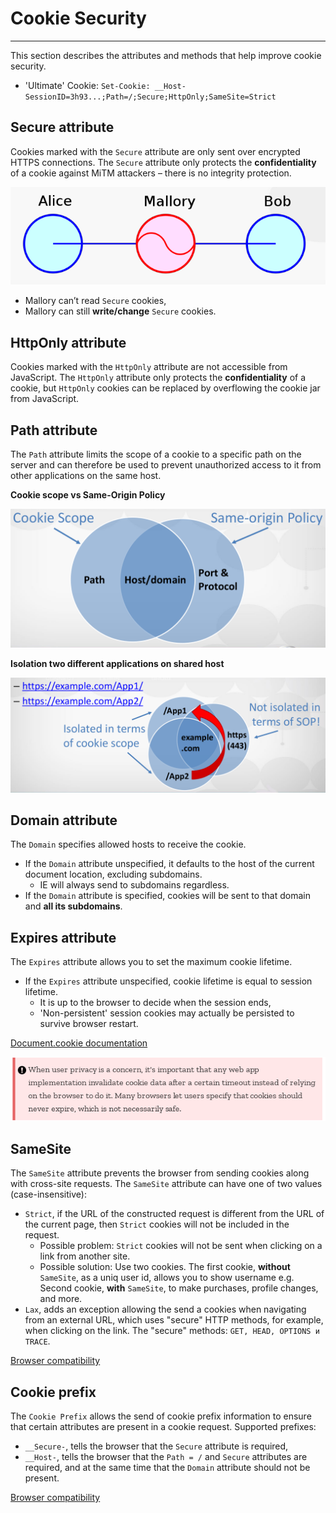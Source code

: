 # Cookie Security
---

This section describes the attributes and methods that help improve cookie security.

- 'Ultimate' Cookie: `Set-Cookie: __Host-SessionID=3h93...;Path=/;Secure;HttpOnly;SameSite=Strict`

## Secure attribute

Cookies marked with the `Secure` attribute are only sent over encrypted HTTPS connections. The `Secure` attribute only
 protects the **confidentiality** of a cookie against MiTM attackers – there is no integrity protection.

![mitm-attack](/img/defence/web/cookie-security/mitm-attack.png)

- Mallory can’t read `Secure` cookies,
- Mallory can still **write/change** `Secure` cookies.

## HttpOnly attribute

Cookies marked with the `HttpOnly` attribute are not accessible from JavaScript. The `HttpOnly` attribute only protects
 the **confidentiality** of a cookie, but `HttpOnly` cookies can be replaced by overflowing the cookie jar from JavaScript.

## Path attribute

The `Path` attribute limits the scope of a cookie to a specific path on the server and can therefore be used to prevent
 unauthorized access to it from other applications on the same host.

**Cookie scope vs Same-Origin Policy**

![cooke-scope](/img/defence/web/cookie-security/scope-sop-cookie.png)

**Isolation two different applications on shared host**

![isolation-apps](/img/defence/web/cookie-security/isolation-sop-cookie.png)

## Domain attribute

The `Domain` specifies allowed hosts to receive the cookie.

- If the `Domain` attribute unspecified, it defaults to the host of the current document location, excluding subdomains.
    - IE will always send to subdomains regardless.
- If the `Domain` attribute is specified, cookies will be sent to that domain and **all its subdomains**.

## Expires attribute

The `Expires` attribute allows you to set the maximum cookie lifetime.

- If the `Expires` attribute unspecified, cookie lifetime is equal to session lifetime.
    - It is up to the browser to decide when the session ends,
    - 'Non-persistent' session cookies may actually be persisted to survive browser restart.

[Document.cookie documentation](https://developer.mozilla.org/en-US/docs/Web/API/document/cookie)

![cookie-survive](/img/defence/web/cookie-security/cookie-survive.png)

## SameSite

The `SameSite` attribute prevents the browser from sending cookies along with cross-site requests. The `SameSite` attribute
 can have one of two values (case-insensitive):
- `Strict`, if the URL of the constructed request is different from the URL of the current page, then `Strict` cookies
 will not be included in the request.
    - Possible problem: `Strict` cookies will not be sent when clicking on a link from another site.
    - Possible solution: Use two cookies. The first cookie, **without** `SameSite`, as a uniq user id, allows you to show
     username e.g. Second cookie, **with** `SameSite`, to make purchases, profile changes, and more.
- `Lax`, adds an exception allowing the send a cookies when navigating from an external URL, which uses "secure" HTTP
 methods, for example, when clicking on the link. The "secure" methods: `GET, HEAD, OPTIONS и TRACE`.

[Browser compatibility](https://developer.mozilla.org/en-US/docs/Web/HTTP/Headers/Set-Cookie#Browser_compatibility)

## Cookie prefix

The `Cookie Prefix` allows the send of cookie prefix information to ensure that certain attributes are present in a
 cookie request. Supported prefixes:
- `__Secure-`, tells the browser that the `Secure` attribute is required,
- `__Host-`,  tells the browser that the `Path = /` and `Secure` attributes are required, and at the same time that 
 the `Domain` attribute should not be present.

[Browser compatibility](https://developer.mozilla.org/en-US/docs/Web/HTTP/Headers/Set-Cookie#Browser_compatibility)
